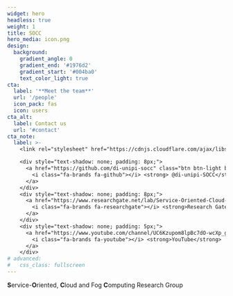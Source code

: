 ```yaml
---
widget: hero
headless: true
weight: 1
title: SOCC
hero_media: icon.png
design:
  background:
    gradient_angle: 0
    gradient_end: '#1976d2'
    gradient_start: '#004ba0'
    text_color_light: true
cta:
  label: '**Meet the team**'
  url: '/people'
  icon_pack: fas
  icon: users
cta_alt:
  label: Contact us
  url: '#contact'
cta_note:
  label: >-
    <link rel="stylesheet" href="https://cdnjs.cloudflare.com/ajax/libs/font-awesome/4.7.0/css/font-awesome.min.css">

    <div style="text-shadow: none; padding: 8px;">
      <a href="https://github.com/di-unipi-socc" class="btn btn-light btn-md">
        <i class="fa-brands fa-github"></i> <strong> @di-unipi-SOCC</strong>
      </a>
    </div>
    <div style="text-shadow: none; padding: 8px;">
      <a href="https://www.researchgate.net/lab/Service-Oriented-Cloud-and-Fog-Computing-Research-Group-SOCC-Antonio-Brogi" class="btn btn-light btn-md">
        <i class="fa-brands fa-researchgate"></i> <strong>Research Gate</strong>
      </a>
    </div>
    <div style="text-shadow: none; padding: 5px;">
      <a href="https://www.youtube.com/channel/UC6Kzupom8lpBc7dO-wcXp_g" class="btn btn-light btn-md">
        <i class="fa-brands fa-youtube"></i> <strong>YouTube</strong>
      </a>
    </div>
# advanced:
#   css_class: fullscreen
---
```


**S**ervice-**O**riented, **C**loud and Fog **C**omputing Research Group

<br>

